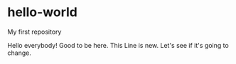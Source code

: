 # hello-world
My first repository

Hello everybody! Good to be here.
This Line is new.
Let's see if it's going to change.
